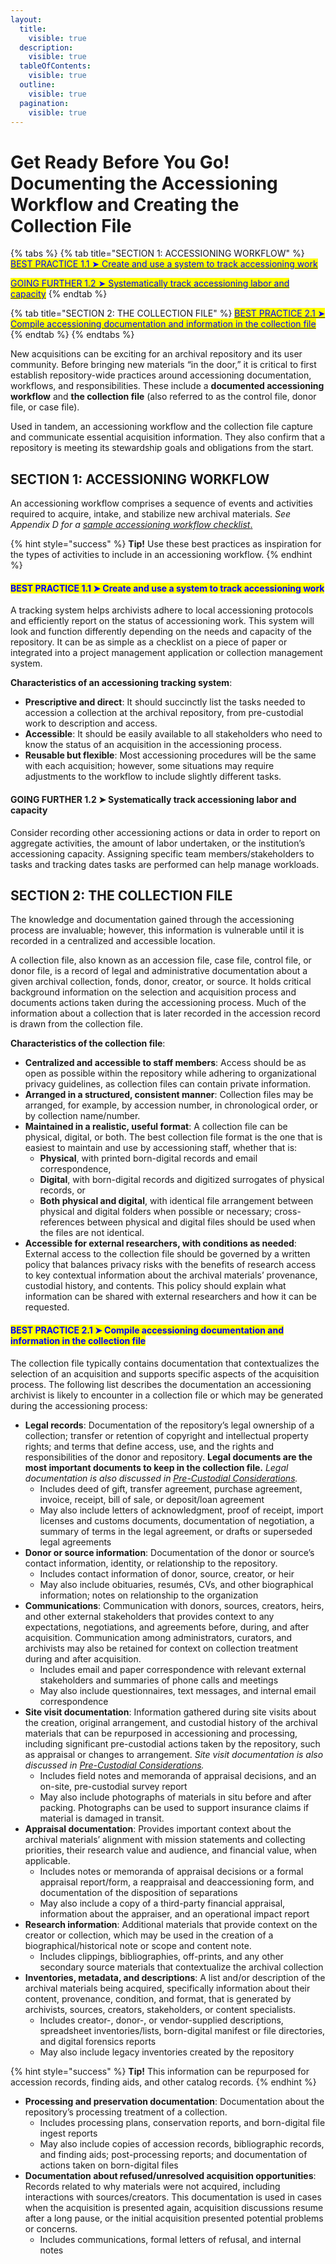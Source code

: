 ```yaml
---
layout:
  title:
    visible: true
  description:
    visible: true
  tableOfContents:
    visible: true
  outline:
    visible: true
  pagination:
    visible: true
---
```


# Get Ready Before You Go! Documenting the Accessioning Workflow and Creating the Collection File

{% tabs %}
{% tab title="SECTION 1: ACCESSIONING WORKFLOW" %}
[<mark style="color:blue;">BEST PRACTICE 1.1 ➤  Create and use a system to track accessioning work</mark>](get-ready-before-you-go-documenting-the-accessioning-workflow-and-creating-the-collection-file.md#bp1-1)

[<mark style="color:blue;">GOING FURTHER 1.2 ➤  Systematically track accessioning labor and capacity</mark>](get-ready-before-you-go-documenting-the-accessioning-workflow-and-creating-the-collection-file.md#bp1-2)
{% endtab %}

{% tab title="SECTION 2: THE COLLECTION FILE" %}
[<mark style="color:blue;">BEST PRACTICE 2.1 ➤  Compile accessioning documentation and information in the collection file</mark>](get-ready-before-you-go-documenting-the-accessioning-workflow-and-creating-the-collection-file.md#bp2-1)
{% endtab %}
{% endtabs %}

New acquisitions can be exciting for an archival repository and its user community. Before bringing new materials “in the door,” it is critical to first establish repository-wide practices around accessioning documentation, workflows, and responsibilities. These include a **documented accessioning workflow** and **the collection file** (also referred to as the control file, donor file, or case file).

Used in tandem, an accessioning workflow and the collection file capture and communicate essential acquisition information. They also confirm that a repository is meeting its stewardship goals and obligations from the start.

## SECTION 1: ACCESSIONING WORKFLOW <a href="#section1" id="section1"></a>

An accessioning workflow comprises a sequence of events and activities required to acquire, intake, and stabilize new archival materials. _See Appendix D for a_ [_sample accessioning workflow checklist_.](../appendices/appendix-d.-templates/sample-accessioning-workflow-checklist.md)

{% hint style="success" %}
**Tip!** Use these best practices as inspiration for the types of activities to include in an accessioning workflow.
{% endhint %}

#### <mark style="color:blue;">BEST PRACTICE 1.1 ➤  Create and use a system to track accessioning work</mark> <a href="#bp1-1" id="bp1-1"></a>

A tracking system helps archivists adhere to local accessioning protocols and efficiently report on the status of accessioning work. This system will look and function differently depending on the needs and capacity of the repository. It can be as simple as a checklist on a piece of paper or integrated into a project management application or collection management system.

**Characteristics of an accessioning tracking system**:

* **Prescriptive and direct**: It should succinctly list the tasks needed to accession a collection at the archival repository, from pre-custodial work to description and access.
* **Accessible**: It should be easily available to all stakeholders who need to know the status of an acquisition in the accessioning process.
* **Reusable but flexible**: Most accessioning procedures will be the same with each acquisition; however, some situations may require adjustments to the workflow to include slightly different tasks.

#### GOING FURTHER 1.2 ➤  Systematically track accessioning labor and capacity <a href="#bp1-2" id="bp1-2"></a>

Consider recording other accessioning actions or data in order to report on aggregate activities, the amount of labor undertaken, or the institution’s accessioning capacity. Assigning specific team members/stakeholders to tasks and tracking dates tasks are performed can help manage workloads.

## SECTION 2: THE COLLECTION FILE <a href="#section2" id="section2"></a>

The knowledge and documentation gained through the accessioning process are invaluable; however, this information is vulnerable until it is recorded in a centralized and accessible location.

A collection file, also known as an accession file, case file, control file, or donor file, is a record of legal and administrative documentation about a given archival collection, fonds, donor, creator, or source. It holds critical background information on the selection and acquisition process and documents actions taken during the accessioning process. Much of the information about a collection that is later recorded in the accession record is drawn from the collection file.

**Characteristics of the collection file**:

* **Centralized and accessible to staff members**: Access should be as open as possible within the repository while adhering to organizational privacy guidelines, as collection files can contain private information.
* **Arranged in a structured, consistent manner**: Collection files may be arranged, for example, by accession number, in chronological order, or by collection name/number.
* **Maintained in a realistic, useful format**: A collection file can be physical, digital, or both. The best collection file format is the one that is easiest to maintain and use by accessioning staff, whether that is:
  * **Physical**, with printed born-digital records and email correspondence,
  * **Digital**, with born-digital records and digitized surrogates of physical records, or
  * **Both physical and digital**, with identical file arrangement between physical and digital folders when possible or necessary; cross-references between physical and digital files should be used when the files are not identical.
* **Accessible for external researchers, with conditions as needed**: External access to the collection file should be governed by a written policy that balances privacy risks with the benefits of research access to key contextual information about the archival materials’ provenance, custodial history, and contents. This policy should explain what information can be shared with external researchers and how it can be requested.

#### <mark style="color:blue;">BEST PRACTICE 2.1 ➤  Compile accessioning documentation and information in the collection file</mark> <a href="#bp2-1" id="bp2-1"></a>

The collection file typically contains documentation that contextualizes the selection of an acquisition and supports specific aspects of the acquisition process. The following list describes the documentation an accessioning archivist is likely to encounter in a collection file or which may be generated during the accessioning process:

* **Legal records**: Documentation of the repository’s legal ownership of a collection; transfer or retention of copyright and intellectual property rights; and terms that define access, use, and the rights and responsibilities of the donor and repository. **Legal documents are the most important documents to keep in the collection file.** _Legal documentation is also discussed in_ [_Pre-Custodial Considerations_](pre-custodial-considerations.md)_._
  * Includes deed of gift, transfer agreement, purchase agreement, invoice, receipt, bill of sale, or deposit/loan agreement
  * May also include letters of acknowledgment, proof of receipt, import licenses and customs documents, documentation of negotiation, a summary of terms in the legal agreement, or drafts or superseded legal agreements
* **Donor or source information**: Documentation of the donor or source’s contact information, identity, or relationship to the repository.
  * Includes contact information of donor, source, creator, or heir
  * May also include obituaries, resumés, CVs, and other biographical information; notes on relationship to the organization
* **Communications**: Communication with donors, sources, creators, heirs, and other external stakeholders that provides context to any expectations, negotiations, and agreements before, during, and after acquisition. Communication among administrators, curators, and archivists may also be retained for context on collection treatment during and after acquisition.
  * Includes email and paper correspondence with relevant external stakeholders and summaries of phone calls and meetings
  * May also include questionnaires, text messages, and internal email correspondence
* **Site visit documentation**: Information gathered during site visits about the creation, original arrangement, and custodial history of the archival materials that can be repurposed in accessioning and processing, including significant pre-custodial actions taken by the repository, such as appraisal or changes to arrangement. _Site visit documentation is also discussed in_ [_Pre-Custodial Considerations_](pre-custodial-considerations.md)_._
  * Includes field notes and memoranda of appraisal decisions, and an on-site, pre-custodial survey report
  * May also include photographs of materials in situ before and after packing. Photographs can be used to support insurance claims if material is damaged in transit.
* **Appraisal documentation**: Provides important context about the archival materials’ alignment with mission statements and collecting priorities, their research value and audience, and financial value, when applicable.
  * Includes notes or memoranda of appraisal decisions or a formal appraisal report/form, a reappraisal and deaccessioning form, and documentation of the disposition of separations
  * May also include a copy of a third-party financial appraisal, information about the appraiser, and an operational impact report
* **Research information**: Additional materials that provide context on the creator or collection, which may be used in the creation of a biographical/historical note or scope and content note.
  * Includes clippings, bibliographies, off-prints, and any other secondary source materials that contextualize the archival collection
* **Inventories, metadata, and descriptions**: A list and/or description of the archival materials being acquired, specifically information about their content, provenance, condition, and format, that is generated by archivists, sources, creators, stakeholders, or content specialists.
  * Includes creator-, donor-, or vendor-supplied descriptions, spreadsheet inventories/lists, born-digital manifest or file directories, and digital forensics reports
  * May also include legacy inventories created by the repository

{% hint style="success" %}
**Tip!** This information can be repurposed for accession records, finding aids, and other catalog records.
{% endhint %}

* **Processing and preservation documentation**: Documentation about the repository’s processing treatment of a collection.
  * Includes processing plans, conservation reports, and born-digital file ingest reports
  * May also include copies of accession records, bibliographic records, and finding aids; post-processing reports; and documentation of actions taken on born-digital files
* **Documentation about refused/unresolved acquisition opportunities**: Records related to why materials were not acquired, including interactions with sources/creators. This documentation is used in cases when the acquisition is presented again, acquisition discussions resume after a long pause, or the initial acquisition presented potential problems or concerns.
  * Includes communications, formal letters of refusal, and internal notes
